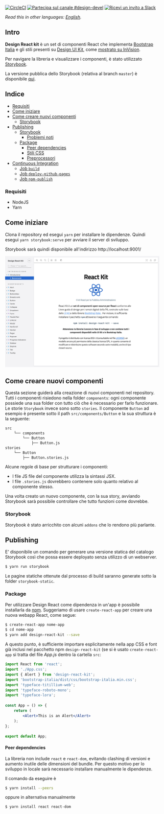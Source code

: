[![CircleCI](https://img.shields.io/circleci/project/github/RedSparr0w/node-csgo-parser.svg)](https://circleci.com/gh/italia/design-react-kit)
[![Partecipa sul canale #design-devel](https://img.shields.io/badge/Slack%20channel-%23design--devel-blue.svg)](https://developersitalia.slack.com/messages/C7VPAUVB3/)
[![Ricevi un invito a Slack](https://slack.developers.italia.it/badge.svg)](https://slack.developers.italia.it/)

*Read this in other languages: [English](README.EN.md).*

## Intro

**Design React kit** è un set di componenti React che implementa [Bootstrap Italia](https://italia.github.io/bootstrap-italia/) e gli stili presenti su [Design UI Kit](https://github.com/italia/design-ui-kit), come [mostrato su InVision](https://invis.io/TWMUZS6VFP5).

Per navigare la libreria e visualizzare i componenti, è stato utilizzato [Storybook](https://storybook.js.org/).

La versione pubblica dello Storybook (relativa al branch `master`) è disponibile [qui](https://italia.github.io/design-react-kit).

## Indice

<!-- START doctoc generated TOC please keep comment here to allow auto update -->
<!-- DON'T EDIT THIS SECTION, INSTEAD RE-RUN doctoc TO UPDATE -->

  - [Requisiti](#requisiti)
- [Come iniziare](#come-iniziare)
- [Come creare nuovi componenti](#come-creare-nuovi-componenti)
  - [Storybook](#storybook)
- [Publishing](#publishing)
  - [Storybook](#storybook-1)
    - [Problemi noti](#problemi-noti)
  - [Package](#package)
    - [Peer dependencies](#peer-dependencies)
    - [Stili CSS](#stili-css)
    - [Preprocessori](#preprocessori)
- [Continuous Integration](#continuous-integration)
  - [Job `build`](#job-build)
  - [Job `deploy-github-pages`](#job-deploy-github-pages)
  - [Job `npm-publish`](#job-npm-publish)

<!-- END doctoc generated TOC please keep comment here to allow auto update -->

### Requisiti

* NodeJS
* Yarn

## Come iniziare

Clona il repository ed esegui `yarn` per installare le dipendenze.
Quindi esegui `yarn storybook:serve` per avviare il server di sviluppo.

Storybook sarà quindi disponibile all'indirizzo http://localhost:9001/

![storybook](/assets/storybook-screenshot.jpg?raw=true)

## Come creare nuovi componenti

Questa sezione guiderà alla creazione di nuovi componenti nel repository.
Tutti i componenti risiedono nella folder `components`: ogni componente possiede una sua folder con tutto ciò che è necessario per farlo funzionare.
Le storie `Storybook` invece sono sotto `stories`. 
Il componente `Button` ad esempio è presente sotto il path `src/components/Button` e la sua struttura è la seguente:

```
src
    └── components
        └── Button
            ├── Button.js
stories
    └── Button
        ├── Button.stories.js
```

Alcune regole di base per strutturare i componenti:

* I file JS file del componente utilizza la sintassi JSX.
* I file `.stories.js` dovrebbero contenere solo quanto relativo al componente stesso.

Una volta creato un nuovo componente, con la sua story, avviando Storybook sarà  possibile controllare che tutto funzioni come dovrebbe.

### Storybook

Storybook è stato arricchito con alcuni `addons` che lo rendono più parlante.

## Publishing

E' disponibile un comando per generare una versione statica del catalogo Storybook così che possa essere deployato senza utilizzo di un webserver.

```sh
$ yarn run storybook
```

Le pagine statiche ottenute dal processo di build saranno generate sotto la folder  `storybook-static`.

### Package

Per utilizzare Design React come dipendenza in un'app è possibile installarla da [npm](https://www.npmjs.com/~italia). Suggeriamo di usare `create-react-app` per creare una nuova webapp React, come segue:

```sh
$ create-react-app nome-app
$ cd nome-app
$ yarn add design-react-kit --save
```

A questo punto, è sufficiente importare esplicitamente nella app CSS e font già inclusi nel pacchetto npm `design-react-kit` (se si è usato `create-react-app` si tratta del file _App.js_ dentro la cartella `src`:

```jsx
import React from 'react';
import './App.css';
import { Alert } from 'design-react-kit';
import 'bootstrap-italia/dist/css/bootstrap-italia.min.css';
import 'typeface-titillium-web';
import 'typeface-roboto-mono';
import 'typeface-lora';

const App = () => {
    return (
        <Alert>This is an Alert</Alert>
    );
};

export default App;
```

#### Peer dependencies

La libreria non include `react` e `react-dom`, evitando clashing di versioni e aumento inutile delle dimensioni del bundle.
Per questo motivo per lo sviluppo in locale sarà necessario installare manualmente le dipendenze.

Il comando da eseguire è
```sh
$ yarn install --peers
```
oppure in alternativa manualmente
```sh
$ yarn install react react-dom
```
